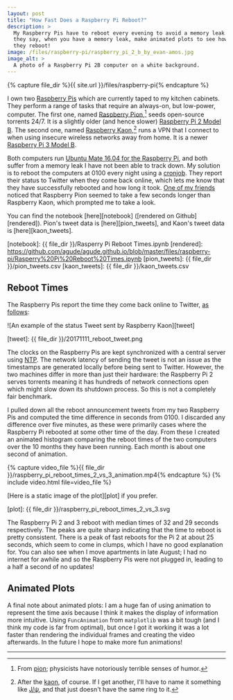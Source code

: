 ```yaml
---
layout: post
title: "How Fast Does a Raspberry Pi Reboot?"
description: >
  My Raspberry Pis have to reboot every evening to avoid a memory leak. As
  they say, when you have a memory leak, make animated plots to see how fast
  they reboot!
image: /files/raspberry-pi/raspberry_pi_2_b_by_evan-amos.jpg
image_alt: >
  A photo of a Raspberry Pi 2B computer on a white background.
---
```


{% capture file_dir %}{{ site.url }}/files/raspberry-pi{% endcapture %}

I own two [Raspberry Pis][pi] which are currently taped to my kitchen
cabinets. They perform a range of tasks that require an always-on, but
low-power, computer. The first one, named [Raspberry Pion][pion],[^1] seeds
open-source torrents 24/7. It is a slightly older (and hence slower)
[Raspberry Pi 2 Model B][pi2]. The second one, named [Raspberry
Kaon][kaon],[^2] runs a VPN that I connect to when using insecure wireless
networks away from home. It is a newer [Raspberry Pi 3 Model B][pi3].

[pi]: https://en.wikipedia.org/wiki/Raspberry_Pi
[pi2]: https://www.raspberrypi.org/products/raspberry-pi-2-model-b/
[pi3]: https://www.raspberrypi.org/products/raspberry-pi-3-model-b/
[pion]: https://twitter.com/RaspberryPion
[kaon]: https://twitter.com/RaspberryKaon

Both computers run [Ubuntu Mate 16.04 for the Raspberry Pi][mate], and both
suffer from a memory leak I have not been able to track down. My solution is
to reboot the computers at 0100 every night using a [cronjob][cron]. They
report their status to Twitter  when they come back online, which lets me know
that they have successfully rebooted and how long it took. [One of my
friends][charles] noticed that Raspberry Pion seemed to take a few seconds
longer than Raspberry Kaon, which prompted me to take a look.

[mate]: https://ubuntu-mate.org/raspberry-pi/
[cron]: https://en.wikipedia.org/wiki/Cron
[charles]: https://twitter.com/charles_uno

You can find the notebook [here][notebook] ([rendered on Github][rendered]).
Pion's tweet data is [here][pion_tweets], and Kaon's tweet data is
[here][kaon_tweets].

[notebook]: {{ file_dir }}/Rasperry Pi Reboot Times.ipynb
[rendered]: https://github.com/agude/agude.github.io/blob/master/files/raspberry-pi/Rasperry%20Pi%20Reboot%20Times.ipynb
[pion_tweets]: {{ file_dir }}/pion_tweets.csv
[kaon_tweets]: {{ file_dir }}/kaon_tweets.csv

## Reboot Times

The Raspberry Pis report the time they come back online to Twitter, [as
follows][example]:

[example]: https://twitter.com/RaspberryKaon/status/929272644498624513

![An example of the status Tweet sent by Raspberry Kaon][tweet]

[tweet]: {{ file_dir }}/20171111_reboot_tweet.png

The clocks on the Raspberry Pis are kept synchronized with a central server
using [NTP][ntp]. The network latency of sending the tweet is not an issue as
the timestamps are generated locally before being sent to Twitter. However,
the two machines differ in more than just their hardware: the Raspberry Pi 2
serves torrents meaning it has hundreds of network connections open which
might slow down its shutdown process. So this is not a completely fair
benchmark.

[ntp]: https://en.wikipedia.org/wiki/Network_Time_Protocol

I pulled down all the reboot announcement tweets from my two Raspberry Pis and
computed the time difference in seconds from 0100. I discarded any difference
over five minutes, as these were primarily cases where the Raspberry Pi
rebooted at some other time of the day. From these I created an animated
histogram comparing the reboot times of the two computers over the 10 months
they have been running. Each month is about one second of animation.

{% capture video_file %}{{ file_dir }}/raspberry_pi_reboot_times_2_vs_3_animation.mp4{% endcapture %}
{% include video.html file=video_file %}

[Here is a static image of the plot][plot] if you prefer.

[plot]: {{ file_dir }}/raspberry_pi_reboot_times_2_vs_3.svg

The Raspberry Pi 2 and 3 reboot with median times of 32 and 29 seconds
respectively. The peaks are quite sharp indicating that the time to reboot is
pretty consistent. There is a peak of fast reboots for the Pi 2 at
about 25 seconds, which seem to come in clumps, which I have no good
explanation for. You can also see when I move apartments in late August; I had
no internet for awhile and so the Raspberry Pis were not plugged in, leading
to a half a second of no updates!

## Animated Plots

A final note about animated plots: I am a huge fan of using animation to
represent the time axis because I think it makes the display of information
more intuitive. Using `FuncAnimation` from `matplotlib` was a bit tough (and I
think my code is far from optimal), but once I got it working it was a lot
faster than rendering the individual frames and creating the video afterwards.
In the future I hope to make more fun animations!

---

[^1]: From [pion][wiki_pion]; physicists have notoriously terrible senses of humor.
[^2]: After the [kaon][wiki_kaon], of course. If I get another, I'll have to name it something like [J/ψ][jpsi], and that just doesn't have the same ring to it.

[wiki_pion]: https://en.wikipedia.org/wiki/Pion
[wiki_kaon]: https://en.wikipedia.org/wiki/Kaon
[jpsi]: https://en.wikipedia.org/wiki/J/psi_meson
